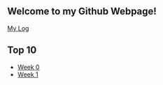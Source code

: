 ## Welcome to my Github Webpage!


[My Log](os202/TXT/mylog.txt)
<br>
## Top 10
* [Week 0](W00/)
* [Week 1](W01/)
